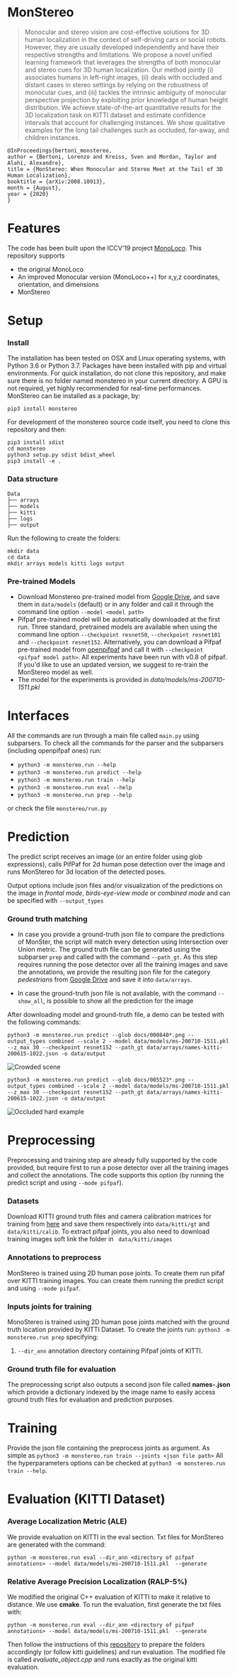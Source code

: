 
# MonStereo


 > Monocular and stereo vision are cost-effective solutions for 3D human localization 
 in the context of self-driving cars or social robots. However, they are usually developed independently 
 and have their respective strengths and limitations. We propose a novel unified learning framework that 
 leverages the strengths of both monocular and stereo cues for 3D human localization. 
 Our method jointly (i) associates humans in left-right images, 
 (ii) deals with occluded and distant cases in stereo settings by relying on the robustness of monocular cues, 
 and (iii) tackles the intrinsic ambiguity of monocular perspective projection by exploiting prior knowledge 
 of human height distribution.
We achieve state-of-the-art quantitative results for the 3D localization task on KITTI dataset 
and estimate confidence intervals that account for challenging instances. 
We show qualitative examples for the long tail challenges such as occluded, 
far-away, and children instances. 

```
@InProceedings{bertoni_monstereo,
author = {Bertoni, Lorenzo and Kreiss, Sven and Mordan, Taylor and Alahi, Alexandre},
title = {MonStereo: When Monocular and Stereo Meet at the Tail of 3D Human Localization},
booktitle = {arXiv:2008.10913},
month = {August},
year = {2020}
}
```

# Features
The code has been built upon the ICCV'19 project [MonoLoco](https://github.com/vita-epfl/monoloco).
This repository supports

* the original MonoLoco
* An improved Monocular version (MonoLoco++) for x,y,z coordinates, orientation, and dimensions
* MonStereo

# Setup

### Install
The installation has been tested on OSX and Linux operating systems, with Python 3.6 or Python 3.7. 
Packages have been installed with pip and virtual environments.
For quick installation, do not clone this repository, 
and make sure there is no folder named monstereo in your current directory.
A GPU is not required, yet highly recommended for real-time performances. 
MonStereo can be installed as a package, by:

```
pip3 install monstereo
```

For development of the monstereo source code itself, you need to clone this repository and then:
```
pip3 install sdist
cd monstereo
python3 setup.py sdist bdist_wheel
pip3 install -e .
```

### Data structure

    Data         
    ├── arrays                 
    ├── models
    ├── kitti
    ├── logs
    ├── output
    

Run the following to create the folders:
```
mkdir data
cd data
mkdir arrays models kitti logs output
```

### Pre-trained Models
* Download Monstereo pre-trained model from 
[Google Drive](https://drive.google.com/drive/folders/1jZToVMBEZQMdLB5BAIq2CdCLP5kzNo9t?usp=sharing),
and save them in `data/models` 
(default) or in any folder and call it through the command line option `--model <model path>`
* Pifpaf pre-trained model will be automatically downloaded at the first run. 
Three standard, pretrained models are available when using the command line option 
`--checkpoint resnet50`, `--checkpoint resnet101` and `--checkpoint resnet152`.
Alternatively, you can download a Pifpaf pre-trained model from [openpifpaf](https://github.com/vita-epfl/openpifpaf)
 and call it with `--checkpoint  <pifpaf model path>`. All experiments have been run with v0.8 of pifpaf.
  If you'd like to use an updated version, we suggest to re-train the MonStereo model as well.
* The model for the experiments is provided in *data/models/ms-200710-1511.pkl*

# Interfaces
All the commands are run through a main file called `main.py` using subparsers.
To check all the commands for the parser and the subparsers (including openpifpaf ones) run:

* `python3 -m monstereo.run --help`
* `python3 -m monstereo.run predict --help`
* `python3 -m monstereo.run train --help`
* `python3 -m monstereo.run eval --help`
* `python3 -m monstereo.run prep --help`

or check the file `monstereo/run.py`
              
# Prediction
The predict script receives an image (or an entire folder using glob expressions), 
calls PifPaf for 2d human pose detection over the image
and runs MonStereo for 3d location of the detected poses.


Output options include json files and/or visualization of the predictions on the image in *frontal mode*, 
*birds-eye-view mode* or *combined mode* and can be specified with `--output_types`


### Ground truth matching
* In case you provide a ground-truth json file to compare the predictions of MonSter,
 the script will match every detection using Intersection over Union metric. 
 The ground truth file can be generated using the subparser `prep` and called with the command `--path_gt`. 
As this step requires running the pose detector over all the training images and save the annotations, we 
provide the resulting json file for the category *pedestrians* from 
[Google Drive](https://drive.google.com/file/d/1e-wXTO460ip_Je2NdXojxrOrJ-Oirlgh/view?usp=sharing) 
and save it into `data/arrays`.
 
* In case the ground-truth json file is not available, with the command `--show_all`, is possible to 
show all the prediction for the image

After downloading model and ground-truth file, a demo can be tested with the following commands:

`python3 -m monstereo.run predict --glob docs/000840*.png --output_types combined --scale 2
 --model data/models/ms-200710-1511.pkl --z_max 30 --checkpoint resnet152 --path_gt data/arrays/names-kitti-200615-1022.json
 -o data/output`
 
![Crowded scene](out_000840.png)

`python3 -m monstereo.run predict --glob docs/005523*.png --output_types combined --scale 2
 --model data/models/ms-200710-1511.pkl --z_max 30 --checkpoint resnet152 --path_gt data/arrays/names-kitti-200615-1022.json
 -o data/output`

![Occluded hard example](out_005523.png)

# Preprocessing
Preprocessing and training step are already fully supported by the code provided, 
but require first to run a pose detector over
all the training images and collect the annotations. 
The code supports this option (by running the predict script and using `--mode pifpaf`).


### Datasets
Download KITTI ground truth files and camera calibration matrices for training
from [here](http://www.cvlibs.net/datasets/kitti/eval_object.php?obj_benchmark=3d) and
save them respectively into `data/kitti/gt` and `data/kitti/calib`. 
To extract pifpaf joints, you also need to download training images soft link the folder in `
data/kitti/images`


### Annotations to preprocess
MonStereo is trained using 2D human pose joints. To create them run pifaf over KITTI training images. 
You can create them running the predict script and using `--mode pifpaf`.

### Inputs joints for training
MonoStereo is trained using 2D human pose joints matched with the ground truth location provided by
KITTI Dataset. To create the joints run: `python3 -m monstereo.run prep` specifying:
1. `--dir_ann` annotation directory containing Pifpaf joints of KITTI. 


### Ground truth file for evaluation
The preprocessing script also outputs a second json file called **names-<date-time>.json** which provide a dictionary indexed
by the image name to easily access ground truth files for evaluation and prediction purposes.


# Training
Provide the json file containing the preprocess joints as argument. 
As simple as `python3 -m monstereo.run train --joints <json file path>`
All the hyperparameters options can be checked at `python3 -m monstereo.run train --help`.

# Evaluation (KITTI Dataset)
### Average Localization Metric (ALE)
We provide evaluation on KITTI in the eval section. Txt files for MonStereo are generated with the command:

`python -m monstereo.run eval --dir_ann <directory of pifpaf annotations> --model data/models/ms-200710-1511.pkl  --generate`

### Relative Average Precision Localization (RALP-5%)
We modified the original C++ evaluation of KITTI to make it relative to distance. We use **cmake**.
To run the evaluation, first generate the txt files with:

`python -m monstereo.run eval --dir_ann <directory of pifpaf annotations> --model data/models/ms-200710-1511.pkl  --generate`

Then follow the instructions of this [repository](https://github.com/cguindel/eval_kitti) 
to prepare the folders accordingly (or follow kitti guidelines) and run evaluation. 
The modified file is called *evaluate_object.cpp* and runs exactly as the original kitti evaluation.
